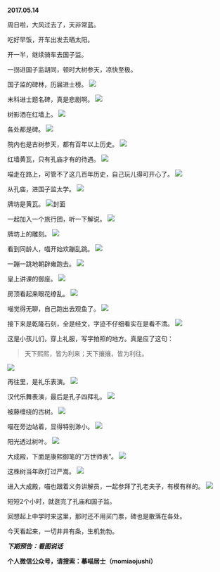 
          
**2017.05.14**

周日啦，大风过去了，天非常蓝。

吃好早饭，开车出发去晒太阳。

开一半，继续骑车去国子监。

一拐进国子监胡同，顿时大树参天，凉快至极。

国子监的碑林，历届进士榜。
![](https://pic3.zhimg.com/v2-d4e8cd3115102e7db1975f7ad6c64aca.jpg)


末科进士题名碑，真是悲剧啊。
![](https://pic1.zhimg.com/v2-d552815967513dff4e1cbaa68f42f438.jpg)


树影洒在红墙上。
![](https://pic1.zhimg.com/v2-f562fcf2ed47d439eacd8a9d106b096a.jpg)


各处都是碑。
![](https://pic3.zhimg.com/v2-5dd65aac256d95efd3f6f268011d05de.jpg)


院内也是古树参天，都有百年以上历史。
![](https://pic4.zhimg.com/v2-fc0c27cf2e725d04687087357d425fd2.jpg)


红墙黄瓦，只有孔庙才有的待遇。
![](https://pic2.zhimg.com/v2-e88732ab07c738c4b5c1cd5053bb55cc.jpg)


喵走在路上，可管不了这几百年历史，自己玩儿得可开心了。
![](https://pic1.zhimg.com/v2-2724c70cc367710de469ff7e2786a538.jpg)


从孔庙，进国子监太学。
![](https://pic3.zhimg.com/v2-d967ca6e6e2f7722dab49991336b0b71.jpg)


牌坊是黄瓦。
![](https://pic1.zhimg.com/v2-8edd8b6d36b7e81d44d434b20fd9ad8c.jpg)封面


一起加入一个旅行团，听一下解说。
![](https://pic1.zhimg.com/v2-f5aba2fd884991ff59e7e90a15d63fb0.jpg)


牌坊上的雕刻。
![](https://pic1.zhimg.com/v2-233022de01236cc16037826026124832.jpg)


看到同龄人，喵开始欢蹦乱跳。
![](https://pic1.zhimg.com/v2-8002864a66719e2a07ab65db7cb2b74a.jpg)


一蹦一跳地朝辟雍跑去。
![](https://pic4.zhimg.com/v2-85b4f150aaa709530cb8791b1fd20396.jpg)


皇上讲课的御座。
![](https://pic3.zhimg.com/v2-101a7f12fd889da5dc640368de274f0c.jpg)


房顶看起来眼花缭乱。
![](https://pic4.zhimg.com/v2-9ab4b32a7878dead1de2713fe42cbb2e.jpg)


喵觉得无聊，自己跑出去观鱼了。
![](https://pic1.zhimg.com/v2-ec876846c0031d46b1275389b6c74822.jpg)


接下来是乾隆石刻，全是经文，字迹不仔细看实在是看不清。
![](https://pic4.zhimg.com/v2-4129f5df996db9b74f323c066017285a.jpg)


这是小孩儿们，穿上礼服，写字拍照的地方。真是应了这句：
>天下熙熙，皆为利来；天下攘攘，皆为利往。


![](https://pic2.zhimg.com/v2-f52ce0acd36196e3f51c71524262b71e.jpg)


再往里，是礼乐表演。
![](https://pic4.zhimg.com/v2-cb7694106e280616f3a6f3c915f00750.jpg)


汉代乐舞表演，最后是孔子四拜礼。
![](https://pic2.zhimg.com/v2-f32068e191cf346585dff16064ccbd9a.jpg)


被藤缠绕的古树。
![](https://pic4.zhimg.com/v2-bbae3e14e348bd9f46cf3e89d1286e4e.jpg)


喵在旁边站着，显得特别渺小。
![](https://pic4.zhimg.com/v2-3d87da737cd9ae691108efe30822423e.jpg)


阳光透过树叶。
![](https://pic1.zhimg.com/v2-b7a5d305a1a6aa6fde0de793fa9ac2bd.jpg)


大成殿，下面是康熙御笔的“万世师表”。
![](https://pic1.zhimg.com/v2-646f9f3ceca404c3180cab04c86a3998.jpg)


这株树当年欧打过严嵩。
![](https://pic3.zhimg.com/v2-0b30263c631b206d208c09f3d8a4b07c.jpg)


进入大成殿，喵也跟着义务讲解员，一起参拜了孔老夫子，有模有样的。
![](https://pic4.zhimg.com/v2-63aaa52ed95ddcdd199e53182b2ebea1.jpg)


短短2个小时，就逛完了孔庙和国子监。

回想起上中学时来这里，那时还不用买门票，碑也是散落在各处。

今天看起来，一切井井有条，生机勃勃。


***下期预告：看图说话***


**个人微信公众号，请搜索：摹喵居士（momiaojushi）**

        